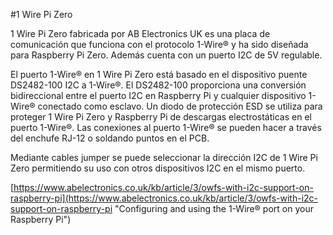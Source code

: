 <!--
---
name: 1 Wire Pi Zero
class: board
type: com
formfactor: pHAT
manufacturer: AB Electronics
description: 1-Wire to I2C host interface
url: https://www.abelectronics.co.uk/p/76/1-Wire-Pi-Zero
github: https://github.com/abelectronicsuk
schematic: https://www.abelectronics.co.uk/docs/stock/raspberrypi/1wirepizero/1wirepizero-schematic.png
buy: https://www.abelectronics.co.uk/p/76/1-Wire-Pi-Zero
image: 'ab-1-wire-pi-zero.png'
pincount: 40
eeprom: no
power:
  '1':
  '2':
ground:
  '6':
  '9':
  '14':
  '20':
  '25':
  '30':
  '34':
  '39':
pin:
  '3':
    mode: i2c
  '5':
    mode: i2c
i2c:
  '0x18':
    name: DS2482
    device: DS2482-100
-->
#1 Wire Pi Zero

1 Wire Pi Zero fabricada por AB Electronics UK es una placa de comunicación que funciona con el protocolo 1-Wire® y ha sido diseñada para Raspberry Pi Zero. Además cuenta con un puerto I2C de 5V regulable.

El puerto 1-Wire® en 1 Wire Pi Zero está basado en el dispositivo puente DS2482-100 I2C a 1-Wire®. El DS2482-100 proporciona una conversión bidireccional entre el puerto I2C en Raspberry Pi y cualquier dispositivo 1-Wire® conectado como esclavo. Un diodo de protección ESD se utiliza para proteger 1 Wire Pi Zero y Raspberry Pi de descargas electrostáticas en el puerto 1-Wire®. Las conexiones al puerto 1-Wire® se pueden hacer a través del enchufe RJ-12 o soldando puntos en el PCB.

Mediante cables jumper se puede seleccionar la dirección I2C de 1 Wire Pi Zero permitiendo su uso con otros dispositivos I2C en el mismo puerto.

[https://www.abelectronics.co.uk/kb/article/3/owfs-with-i2c-support-on-raspberry-pi](https://www.abelectronics.co.uk/kb/article/3/owfs-with-i2c-support-on-raspberry-pi "Configuring and using the 1-Wire® port on your Raspberry Pi")
